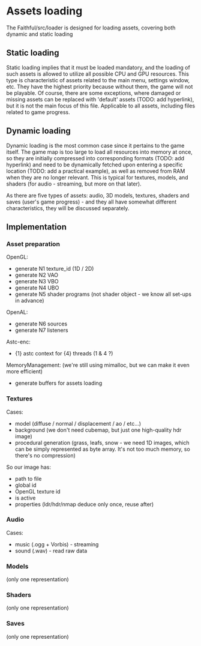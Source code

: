 # Assets loading
The Faithful/src/loader is designed for loading assets,
covering both dynamic and static loading

## Static loading
Static loading implies that it must be loaded mandatory,
and the loading of such assets is allowed to utilize all possible CPU and GPU
resources. This type is characteristic of assets related to the main menu,
settings window, etc. They have the highest priority because without them,
the game will not be playable. Of course, there are some exceptions,
where damaged or missing assets can be replaced with 'default' assets
(TODO: add hyperlink), but it is not the main focus of this file.
Applicable to all assets, including files related to game progress.

## Dynamic loading
Dynamic loading is the most common case since it pertains to the game itself.
The game map is too large to load all resources into memory at once, so
they are initially compressed into corresponding formats (TODO: add hyperlink)
and need to be dynamically fetched upon entering a specific location
(TODO: add a practical example), as well as removed from RAM when
they are no longer relevant. This is typical for textures, models,
and shaders (for audio - streaming, but more on that later).

As there are five types of assets: audio, 3D models, textures, shaders and
saves (user's game progress) - and they all have somewhat different
characteristics, they will be discussed separately.

## Implementation
### Asset preparation
OpenGL:
- generate N1 texture_id (1D / 2D)
- generate N2 VAO
- generate N3 VBO
- generate N4 UBO
- generate N5 shader programs (not shader object - we know all set-ups in advance)

OpenAL:
- generate N6 sources
- generate N7 listeners

Astc-enc:
- {1} astc context for {4} threads (1 & 4 ?)

MemoryManagement:
(we're still using mimalloc, but we can make it even more efficient)
- generate buffers for assets loading

### Textures
Cases:
* model (diffuse / normal / displacement / ao / etc...)
* background (we don't need cubemap, but just one high-quality hdr image)
* procedural generation (grass, leafs, snow - we need 1D images, which can be
simply represented as byte array. It's not too much memory, so there's
no compression)

So our image has:
- path to file
- global id
- OpenGL texture id
- is active
- properties (ldr/hdr/nmap deduce only once, reuse after)
### Audio
Cases:
* music (.ogg + Vorbis) - streaming
* sound (.wav) - read raw data
### Models
(only one representation)
### Shaders
(only one representation)
### Saves
(only one representation)